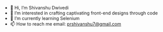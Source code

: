 - 👋 Hi, I’m Shivanshu Dwivedi
- 👀 I’m interested in crafting captivating front-end designs through code
- 🌱 I’m currently learning Selenium
- 📫 How to reach me email: prshivanshu7@gmail.com
